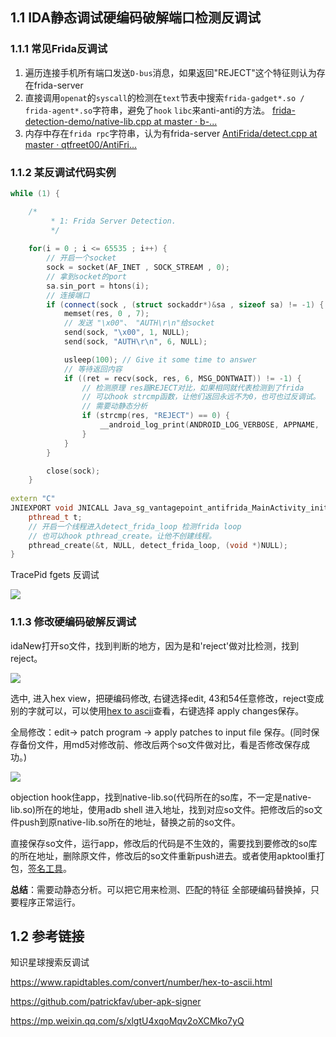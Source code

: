 ## 1.1 IDA静态调试硬编码破解端口检测反调试

### 1.1.1 常见Frida反调试

1. 遍历连接手机所有端口发送`D-bus`消息，如果返回"REJECT"这个特征则认为存在frida-server 
2. 直接调用`openat`的`syscall`的检测在`text`节表中搜索`frida-gadget*.so / frida-agent*.so`字符串，避免了`hook`   `libc`来anti-anti的方法。 [frida-detection-demo/native-lib.cpp at master · b-...](https://github.com/b-mueller/frida-detection-demo/blob/master/AntiFrida/app/src/main/cpp/native-lib.cpp) 
3. 内存中存在`frida rpc`字符串，认为有frida-server [AntiFrida/detect.cpp at master · qtfreet00/AntiFri...](https://github.com/qtfreet00/AntiFrida/blob/master/app/src/main/cpp/detect.cpp)



### 1.1.2 某反调试代码实例

```c++
while (1) {

    /*
         * 1: Frida Server Detection.
         */
	
    for(i = 0 ; i <= 65535 ; i++) {
		// 开启一个socket
        sock = socket(AF_INET , SOCK_STREAM , 0);
        // 拿到socket的port
        sa.sin_port = htons(i);
		// 连接端口
        if (connect(sock , (struct sockaddr*)&sa , sizeof sa) != -1) {
            memset(res, 0 , 7);
 			// 发送 "\x00"、 "AUTH\r\n"给socket
            send(sock, "\x00", 1, NULL);
            send(sock, "AUTH\r\n", 6, NULL);

            usleep(100); // Give it some time to answer
			// 等待返回内容
            if ((ret = recv(sock, res, 6, MSG_DONTWAIT)) != -1) {
                // 检测原理 res跟REJECT对比，如果相同就代表检测到了frida
                // 可以hook strcmp函数，让他们返回永远不为0，也可也过反调试。
                // 需要动静态分析
                if (strcmp(res, "REJECT") == 0) {
                    __android_log_print(ANDROID_LOG_VERBOSE, APPNAME,  "FRIDA DETECTED [1] - frida server running on port %d!", i);
                }
            }
        }

        close(sock);
    }
    
extern "C"
JNIEXPORT void JNICALL Java_sg_vantagepoint_antifrida_MainActivity_init(JNIEnv *env, jobject thisObj) {
    pthread_t t;
    // 开启一个线程进入detect_frida_loop 检测frida loop
    // 也可以hook pthread_create。让他不创建线程。
    pthread_create(&t, NULL, detect_frida_loop, (void *)NULL);
}
```

TracePid fgets 反调试

![](/A02/pic/01.a.png)



### 1.1.3 修改硬编码破解反调试

idaNew打开so文件，找到判断的地方，因为是和'reject'做对比检测，找到reject。

![](/A02/pic/01.b.png)

选中, 进入hex view，把硬编码修改, 右键选择edit, 43和54任意修改，reject变成别的字就可以，可以使用[hex to ascii](https://www.rapidtables.com/convert/number/hex-to-ascii.html)查看，右键选择 apply changes保存。

全局修改：edit-> patch program -> apply patches to input file 保存。(同时保存备份文件，用md5对修改前、修改后两个so文件做对比，看是否修改保存成功。)

![](/A02/pic/01.c.png)

objection hook住app，找到native-lib.so(代码所在的so库，不一定是native-lib.so)所在的地址，使用adb shell 进入地址，找到对应so文件。把修改后的so文件push到原native-lib.so所在的地址，替换之前的so文件。

直接保存so文件，运行app，修改后的代码是不生效的，需要找到要修改的so库的所在地址，删除原文件，修改后的so文件重新push进去。或者使用apktool重打包，[签名工具](https://github.com/patrickfav/uber-apk-signer)。

**总结**：需要动静态分析。可以把它用来检测、匹配的特征 全部硬编码替换掉，只要程序正常运行。



## 1.2 参考链接

知识星球搜索反调试

https://www.rapidtables.com/convert/number/hex-to-ascii.html

https://github.com/patrickfav/uber-apk-signer

https://mp.weixin.qq.com/s/xlgtU4xqoMqv2oXCMko7yQ

